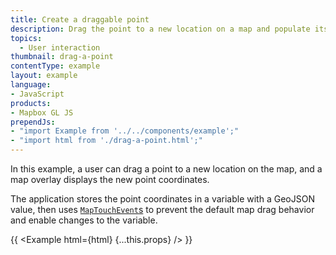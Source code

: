 ```yaml
---
title: Create a draggable point
description: Drag the point to a new location on a map and populate its coordinates in a display.
topics:
  - User interaction
thumbnail: drag-a-point
contentType: example
layout: example
language:
- JavaScript
products:
- Mapbox GL JS
prependJs:
- "import Example from '../../components/example';"
- "import html from './drag-a-point.html';"
---
```


In this example, a user can drag a point to a new location on the map, and a map overlay displays the new point coordinates.

The application stores the point coordinates in a variable with a GeoJSON value, then uses [`MapTouchEvent`s](https://docs.mapbox.com/mapbox-gl-js/api/events/#maptouchevent) to prevent the default map drag behavior and enable changes to the variable.

{{ <Example html={html} {...this.props} /> }}
